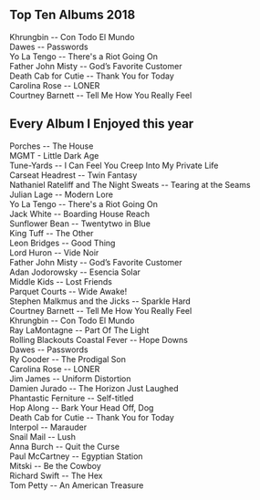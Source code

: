 ## Top Ten Albums 2018
Khrungbin -- Con Todo El Mundo  
Dawes -- Passwords  
Yo La Tengo -- There's a Riot Going On  
Father John Misty -- God’s Favorite Customer  
Death Cab for Cutie -- Thank You for Today  
Carolina Rose -- LONER  
Courtney Barnett -- Tell Me How You Really Feel  


## Every Album I Enjoyed this year
Porches -- The House  
MGMT - Little Dark Age  
Tune-Yards -- I Can Feel You Creep Into My Private Life  
Carseat Headrest -- Twin Fantasy  
Nathaniel Rateliff and The Night Sweats -- Tearing at the Seams  
Julian Lage -- Modern Lore  
Yo La Tengo -- There's a Riot Going On  
Jack White -- Boarding House Reach  
Sunflower Bean -- Twentytwo in Blue  
King Tuff -- The Other  
Leon Bridges -- Good Thing  
Lord Huron -- Vide Noir  
Father John Misty -- God’s Favorite Customer  
Adan Jodorowsky -- Esencia Solar  
Middle Kids -- Lost Friends  
Parquet Courts -- Wide Awake!  
Stephen Malkmus and the Jicks -- Sparkle Hard  
Courtney Barnett -- Tell Me How You Really Feel  
Khrungbin -- Con Todo El Mundo  
Ray LaMontagne -- Part Of The Light  
Rolling Blackouts Coastal Fever -- Hope Downs  
Dawes -- Passwords  
Ry Cooder -- The Prodigal Son  
Carolina Rose -- LONER  
Jim James -- Uniform Distortion  
Damien Jurado -- The Horizon Just Laughed  
Phantastic Ferniture -- Self-titled  
Hop Along -- Bark Your Head Off, Dog  
Death Cab for Cutie -- Thank You for Today  
Interpol -- Marauder  
Snail Mail -- Lush  
Anna Burch -- Quit the Curse  
Paul McCartney -- Egyptian Station  
Mitski -- Be the Cowboy  
Richard Swift -- The Hex  
Tom Petty -- An American Treasure  